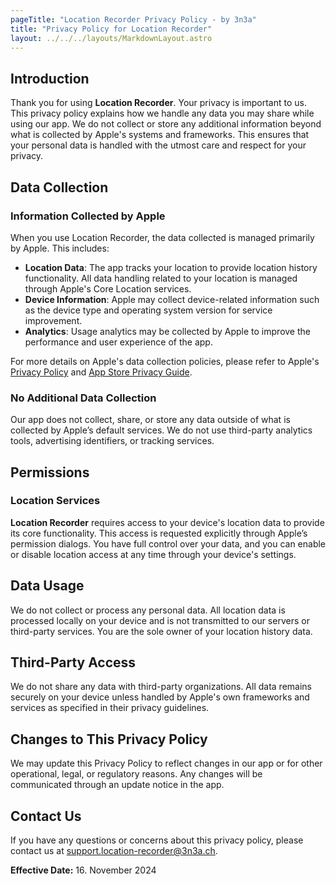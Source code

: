 ```yaml
---
pageTitle: "Location Recorder Privacy Policy - by 3n3a"
title: "Privacy Policy for Location Recorder"
layout: ../../../layouts/MarkdownLayout.astro
---
```


## Introduction

Thank you for using **Location Recorder**. Your privacy is important to us. This privacy policy explains how we handle any data you may share while using our app. We do not collect or store any additional information beyond what is collected by Apple's systems and frameworks. This ensures that your personal data is handled with the utmost care and respect for your privacy.

## Data Collection

### Information Collected by Apple
When you use Location Recorder, the data collected is managed primarily by Apple. This includes:

- **Location Data**: The app tracks your location to provide location history functionality. All data handling related to your location is managed through Apple's Core Location services.
- **Device Information**: Apple may collect device-related information such as the device type and operating system version for service improvement.
- **Analytics**: Usage analytics may be collected by Apple to improve the performance and user experience of the app.

For more details on Apple's data collection policies, please refer to Apple's [Privacy Policy](https://www.apple.com/legal/privacy/) and [App Store Privacy Guide](https://developer.apple.com/app-store/user-privacy-and-data-use/).

### No Additional Data Collection
Our app does not collect, share, or store any data outside of what is collected by Apple’s default services. We do not use third-party analytics tools, advertising identifiers, or tracking services.

## Permissions

### Location Services
**Location Recorder** requires access to your device's location data to provide its core functionality. This access is requested explicitly through Apple’s permission dialogs. You have full control over your data, and you can enable or disable location access at any time through your device's settings.

## Data Usage
We do not collect or process any personal data. All location data is processed locally on your device and is not transmitted to our servers or third-party services. You are the sole owner of your location history data.

## Third-Party Access
We do not share any data with third-party organizations. All data remains securely on your device unless handled by Apple's own frameworks and services as specified in their privacy guidelines.

## Changes to This Privacy Policy
We may update this Privacy Policy to reflect changes in our app or for other operational, legal, or regulatory reasons. Any changes will be communicated through an update notice in the app.

## Contact Us
If you have any questions or concerns about this privacy policy, please contact us at [support.location-recorder@3n3a.ch](mailto:support.location-recorder@3n3a.ch).

**Effective Date:** 16. November 2024
